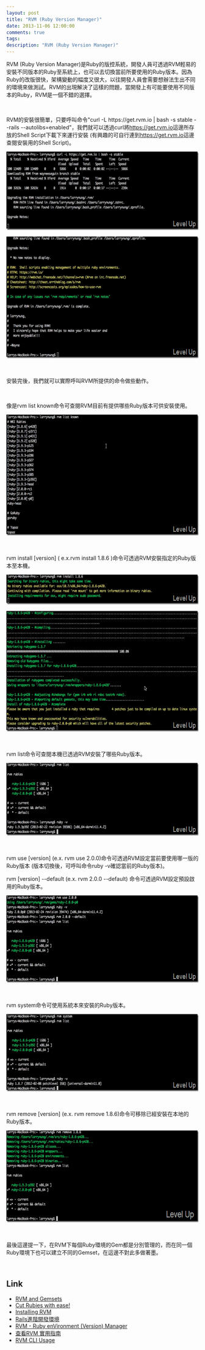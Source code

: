 ```yaml
---
layout: post
title: "RVM (Ruby Version Manager)"
date: 2013-11-06 12:00:00
comments: true
tags: 
description: "RVM (Ruby Version Manager)"
---
```

<p>RVM (Ruby Version Manager)是Ruby的版控系統，開發人員可透過RVM輕易的安裝不同版本的Ruby至系統上，也可以去切換當前所要使用的Ruby版本。因為Ruby的改版很快，架構變動的幅度又很大，以往開發人員會需要想辦法生出不同的環境來做測試。RVM的出現解決了這樣的問題，當開發上有可能要使用不同版本的Ruby，RVM是一個不錯的選擇。 </p>  <p> </p>  <p>RVM的安裝很簡單，只要呼叫命令"curl -L https://get.rvm.io</a> | bash -s stable --rails --autolibs=enabled"，我們就可以透過curl將<a href="https://get.rvm.io">https://get.rvm.io</a>這邊所存放的Shell Script下載下來運行安裝 (有興趣的可自行連到<a href="https://get.rvm.io">https://get.rvm.io</a>這邊查閱安裝用的Shell Script)。</p>  <p><a href="http://files.dotblogs.com.tw/larrynung/1305/222db3dc772c_11C62/screenshot(83)_2.png"><img style="border-top: 0px; border-right: 0px; border-bottom: 0px; border-left: 0px" border="0" alt="screenshot(83)" src="\images\posts\15a56048-9523-4292-8326-21414191bc7a\screenshot(83)_thumb.png" width="644" height="205" /></a></p>  <p><a href="http://files.dotblogs.com.tw/larrynung/1305/222db3dc772c_11C62/screenshot(84)_2.png"><img style="border-top: 0px; border-right: 0px; border-bottom: 0px; border-left: 0px" border="0" alt="screenshot(84)" src="\images\posts\15a56048-9523-4292-8326-21414191bc7a\screenshot(84)_thumb.png" width="644" height="318" /></a></p>  <p> </p>  <p>安裝完後，我們就可以實際呼叫RVM所提供的命令做些動作。</p>  <p> </p>  <p>像是rvm list known命令可查閱RVM目前有提供哪些Ruby版本可供安裝使用。 </p>  <p><a href="http://files.dotblogs.com.tw/larrynung/1305/222db3dc772c_11C62/screenshot(85)_2.png"><img style="border-top: 0px; border-right: 0px; border-bottom: 0px; border-left: 0px" border="0" alt="screenshot(85)" src="\images\posts\15a56048-9523-4292-8326-21414191bc7a\screenshot(85)_thumb.png" width="644" height="316" /></a></p>  <p> </p>  <p>rvm install [version] ( e.x.rvm install 1.8.6 )命令可透過RVM安裝指定的Ruby版本至本機。 </p>  <p><a href="http://files.dotblogs.com.tw/larrynung/1305/222db3dc772c_11C62/screenshot(86)_2.png"><img style="border-top: 0px; border-right: 0px; border-bottom: 0px; border-left: 0px" border="0" alt="screenshot(86)" src="\images\posts\15a56048-9523-4292-8326-21414191bc7a\screenshot(86)_thumb.png" width="644" height="78" /></a></p>  <p><a href="http://files.dotblogs.com.tw/larrynung/1305/222db3dc772c_11C62/screenshot(87)_2.png"><img style="border-top: 0px; border-right: 0px; border-bottom: 0px; border-left: 0px" border="0" alt="screenshot(87)" src="\images\posts\15a56048-9523-4292-8326-21414191bc7a\screenshot(87)_thumb.png" width="644" height="315" /></a></p>  <p> </p>  <p>rvm list命令可查閱本機已透過RVM安裝了哪些Ruby版本。 </p>  <p><a href="http://files.dotblogs.com.tw/larrynung/1305/222db3dc772c_11C62/screenshot(88)_2.png"><img style="border-top: 0px; border-right: 0px; border-bottom: 0px; border-left: 0px" border="0" alt="screenshot(88)" src="\images\posts\15a56048-9523-4292-8326-21414191bc7a\screenshot(88)_thumb.png" width="644" height="190" /></a></p>  <p> </p>  <p>rvm use [version] (e.x. rvm use 2.0.0)命令可透過RVM設定當前要使用哪一版的Ruby版本 (版本切換後，可呼叫命令ruby -v確認當前的Ruby版本)。 </p>  <p>rvm [version] --default (e.x. rvm 2.0.0 --default) 命令可透過RVM設定預設啟用的Ruby版本。 </p>  <p><a href="http://files.dotblogs.com.tw/larrynung/1305/222db3dc772c_11C62/screenshot(89)_2.png"><img style="border-top: 0px; border-right: 0px; border-bottom: 0px; border-left: 0px" border="0" alt="screenshot(89)" src="\images\posts\15a56048-9523-4292-8326-21414191bc7a\screenshot(89)_thumb.png" width="644" height="228" /></a></p>  <p> </p>  <p>rvm system命令可使用系統本來安裝的Ruby版本。 </p>  <p><a href="http://files.dotblogs.com.tw/larrynung/1305/222db3dc772c_11C62/screenshot(90)_2.png"><img style="border-top: 0px; border-right: 0px; border-bottom: 0px; border-left: 0px" border="0" alt="screenshot(90)" src="\images\posts\15a56048-9523-4292-8326-21414191bc7a\screenshot(90)_thumb.png" width="644" height="202" /></a></p>  <p> </p>  <p>rvm remove [version] (e.x. rvm remove 1.8.6)命令可移除已經安裝在本地的Ruby版本。</p>  <p><a href="http://files.dotblogs.com.tw/larrynung/1305/222db3dc772c_11C62/screenshot(91)_2.png"><img style="border-top: 0px; border-right: 0px; border-bottom: 0px; border-left: 0px" border="0" alt="screenshot(91)" src="\images\posts\15a56048-9523-4292-8326-21414191bc7a\screenshot(91)_thumb.png" width="644" height="240" /></a></p>  <p> </p>  <p>最後這邊提一下，在RVM下每個Ruby環境的Gem都是分別管理的，而在同一個Ruby環境下也可以建立不同的Gemset，在這邊不對此多做著墨。</p>  <p> </p>  <h2>Link</h2>  <ul>   <li><a href="http://blog.eddie.com.tw/2011/04/08/rvm-and-gemsets/" target="_blank">RVM and Gemsets</a></li>    <li><a href="https://rvm.io/" target="_blank">Cut Rubies with ease!</a></li>    <li><a href="https://rvm.io/rvm/install/" target="_blank">Installing RVM</a></li>    <li><a href="http://ihower.tw/rails3/advanced-installation.html" target="_blank">Rails進階開發環境</a></li>    <li><a href="http://www.openfoundry.org/tw/tech-column/8513-rvm-ruby-environment-version-manager" target="_blank">RVM - Ruby enVironment (Version) Manager</a></li>    <li><a href="http://ruby-china.org/wiki/rvm-guide" target="_blank">查看RVM 實用指南</a></li>    <li><a href="https://rvm.io/rvm/cli/" target="_blank">RVM CLI Usage</li> </ul>